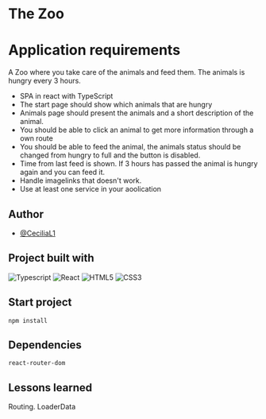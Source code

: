 # The Zoo

# Application requirements

A Zoo where you take care of the animals and feed them. The animals is hungry every 3 hours.

- SPA in react with TypeScript
- The start page should show which animals that are hungry
- Animals page should present the animals and a short description of the animal.
- You should be able to click an animal to get more information through a own route
- You should be able to feed the animal, the animals status should be changed from hungry to full and the button is disabled. 
- Time from last feed is shown. If 3 hours has passed the animal is hungry again and you can feed it.
- Handle imagelinks that doesn't work.
- Use at least one service in your aoolication


## Author

- [@CeciliaL1](https://github.com/CeciliaL1)

## Project built with

![Typescript](https://img.shields.io/badge/TypeScript-007ACC?style=for-the-badge&logo=typescript&logoColor=white)
![React](https://img.shields.io/badge/react-%2320232a.svg?style=for-the-badge&logo=react&logoColor=%2361DAFB)
![HTML5](https://img.shields.io/badge/html5-%23E34F26.svg?style=for-the-badge&logo=html5&logoColor=white)
![CSS3](https://img.shields.io/badge/css3-%231572B6.svg?style=for-the-badge&logo=css3&logoColor=white)


## Start project

```
npm install

```

## Dependencies

```
react-router-dom

```

## Lessons learned

Routing.
LoaderData
